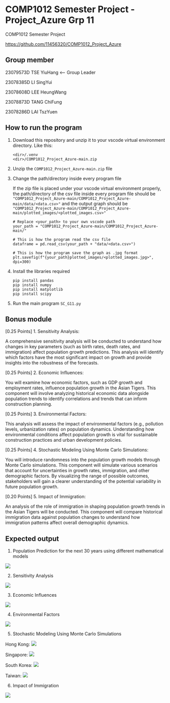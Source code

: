 # COMP1012 Semester Project - Project_Azure Grp 11

COMP1012 Semester Project

https://github.com/11456320/COMP1012_Project_Azure

## Group member
23079573D   TSE   YiuHang <-- Group Leader

23078385D	LI	   SingYui

23078608D	LEE	HeungWang

23078873D	TANG	ChiFung

23078286D	LAI	TszYuen

## How to run the program
1. Download this repository and unzip it to your vscode virtual environment directory.
   Like this:
   ```
   <dir>/.venv
   <dir>/COMP1012_Project_Azure-main.zip
   ```
2. Unzip the `COMP1012_Project_Azure-main.zip` file

3. Change the path/directory inside every program file

   If the zip file is placed under your vscode virtual environment properly, the path/directory of the csv file inside every program file should be
   `"COMP1012_Project_Azure-main/COMP1012_Project_Azure-main/data/<data.csv>"` and the output graph should be `"COMP1012_Project_Azure-main/COMP1012_Project_Azure-main/plotted_images/<plotted_images.csv>"`

   ```
   # Replace <your_path> to your own vscode path
   your_path = "COMP1012_Project_Azure-main/COMP1012_Project_Azure-main/"

   # This is how the program read the csv file
   dataframe = pd.read_csv(your_path + "data/<data.csv>")

   # This is how the program save the graph as .jpg format
   plt.savefig(f"{your_path}plotted_images/<plotted_images.jpg>", dpi=300)
   ```

5. Install the libraries required
   ```
   pip install pandas
   pip install numpy
   pip install matplotlib
   pip install scipy
   ```

6. Run the main program `SC_G11.py`

## Bonus module

   [0.25 Points] 1. Sensitivity Analysis:
   
   A comprehensive sensitivity analysis will be conducted to understand how changes in key parameters (such
   as birth rates, death rates, and immigration) affect population growth predictions. This analysis will identify which
   factors have the most significant impact on growth and provide insights into the robustness of the forecasts.
   
   [0.25 Points] 2. Economic Influences:
   
   You will examine how economic factors, such as GDP growth and employment rates, influence population
   growth in the Asian Tigers. This component will involve analyzing historical economic data alongside population
   trends to identify correlations and trends that can inform construction planning.
   
   [0.25 Points] 3. Environmental Factors:
   
   This analysis will assess the impact of environmental factors (e.g., pollution levels, urbanization rates) on
   population dynamics. Understanding how environmental conditions affect population growth is vital for
   sustainable construction practices and urban development policies.
   
   [0.25 Points] 4. Stochastic Modeling Using Monte Carlo Simulations:
   
   You will introduce randomness into the population growth models through Monte Carlo simulations. This
   component will simulate various scenarios that account for uncertainties in growth rates, immigration, and other
   demographic factors. By visualizing the range of possible outcomes, stakeholders will gain a clearer
   understanding of the potential variability in future population growth.
   
   [0.20 Points] 5. Impact of Immigration:
   
   An analysis of the role of immigration in shaping population growth trends in the Asian Tigers will be
   conducted. This component will compare historical immigration data against population changes to understand
   how immigration patterns affect overall demographic dynamics.

## Expected output

1. Population Prediction for the next 30 years using different mathematical models

![](https://github.com/11456320/COMP1012_Project_Azure/blob/main/plotted_images/population_prediction.jpg)

2. Sensitivity Analysis

![](https://github.com/11456320/COMP1012_Project_Azure/blob/main/plotted_images/sensitivity_analysis.jpg)

3. Economic Influences

![](https://github.com/11456320/COMP1012_Project_Azure/blob/main/plotted_images/economic_influence_analysis.jpg)

4. Environmental Factors

![](https://github.com/11456320/COMP1012_Project_Azure/blob/main/plotted_images/environmental_factors_analysis.jpg)

5. Stochastic Modeling Using Monte Carlo Simulations

Hong Kong:
![](https://github.com/11456320/COMP1012_Project_Azure/blob/main/plotted_images/Hong%20Kong_monte_carlo_simulation.jpg)

Singapore:
![](https://github.com/11456320/COMP1012_Project_Azure/blob/main/plotted_images/Singapore_monte_carlo_simulation.jpg)

South Korea:
![](https://github.com/11456320/COMP1012_Project_Azure/blob/main/plotted_images/South%20Korea_monte_carlo_simulation.jpg)

Taiwan:
![](https://github.com/11456320/COMP1012_Project_Azure/blob/main/plotted_images/Taiwan_monte_carlo_simulation.jpg)

6. Impact of Immigration

![](https://github.com/11456320/COMP1012_Project_Azure/blob/main/plotted_images/immigration_impact_analysis.jpg)
